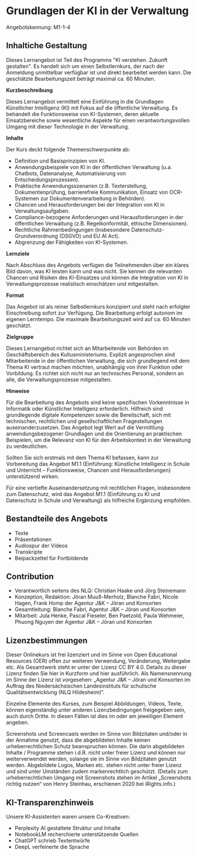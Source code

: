 # Grundlagen der KI in der Verwaltung
Angebotskennung: M1-1-4

## Inhaltiche Gestaltung


Dieses Lernangebot ist Teil des Programms "KI verstehen. Zukunft gestalten". Es handelt sich um einen Selbstlernkurs, der nach der Anmeldung unmittelbar verfügbar ist und direkt bearbeitet werden kann. Die geschätzte Bearbeitungszeit beträgt maximal ca. 60 Minuten.

**Kurzbeschreibung**

Dieses Lernangebot vermittelt eine Einführung in die Grundlagen Künstlicher Intelligenz (KI) mit Fokus auf die öffentliche Verwaltung. Es behandelt die Funktionsweise von KI-Systemen, deren aktuelle Einsatzbereiche sowie wesentliche Aspekte für einen verantwortungsvollen Umgang mit dieser Technologie in der Verwaltung.

**Inhalte**

Der Kurs deckt folgende Themenschwerpunkte ab:

- Definition und Basisprinzipien von KI.
- Anwendungsbeispiele von KI in der öffentlichen Verwaltung (u.a. Chatbots, Datenanalyse, Automatisierung von Entscheidungsprozessen).
- Praktische Anwendungsszenarien (z.B. Texterstellung, Dokumentenprüfung, barrierefreie Kommunikation, Einsatz von OCR-Systemen zur Dokumentenverarbeitung in Behörden).
- Chancen und Herausforderungen bei der Integration von KI in Verwaltungsaufgaben.
- Compliance-bezogene Anforderungen und Herausforderungen in der öffentlichen Verwaltung (z.B. Regelkonformität, ethische Dimensionen).
- Rechtliche Rahmenbedingungen (insbesondere Datenschutz-Grundverordnung (DSGVO) und EU AI Act).
- Abgrenzung der Fähigkeiten von KI-Systemen.

**Lernziele**

Nach Abschluss des Angebots verfügen die Teilnehmenden über ein klares Bild davon, was KI leisten kann und was nicht. Sie kennen die relevanten Chancen und Risiken des KI-Einsatzes und können die Integration von KI in Verwaltungsprozesse realistisch einschätzen und mitgestalten.

**Format**

Das Angebot ist als reiner Selbstlernkurs konzipiert und steht nach erfolgter Einschreibung sofort zur Verfügung. Die Bearbeitung erfolgt autonom im eigenen Lerntempo. Die maximale Bearbeitungszeit wird auf ca. 60 Minuten geschätzt.

**Zielgruppe**

Dieses Lernangebot richtet sich an Mitarbeitende von Behörden im Geschäftsbereich des Kultusministeriums. Explizit angesprochen sind Mitarbeitende in der öffentlichen Verwaltung, die sich grundlegend mit dem Thema KI vertraut machen möchten, unabhängig von ihrer Funktion oder Vorbildung. Es richtet sich nicht nur an technisches Personal, sondern an alle, die Verwaltungsprozesse mitgestalten.

**Hinweise**

Für die Bearbeitung des Angebots sind keine spezifischen Vorkenntnisse in Informatik oder Künstlicher Intelligenz erforderlich. Hilfreich sind grundlegende digitale Kompetenzen sowie die Bereitschaft, sich mit technischen, rechtlichen und gesellschaftlichen Fragestellungen auseinanderzusetzen. Das Angebot legt Wert auf die Vermittlung anwendungsbezogener Grundlagen und die Orientierung an praktischen Beispielen, um die Relevanz von KI für den Arbeitskontext in der Verwaltung zu verdeutlichen.

Sollten Sie sich erstmals mit dem Thema KI befassen, kann zur Vorbereitung das Angebot 
M1.1 {Einführung: Künstliche Intelligenz in Schule und Unterricht – Funktionsweise, Chancen und Herausforderungen} unterstützend wirken. 

Für eine vertiefte Auseinandersetzung mit rechtlichen Fragen, insbesondere zum Datenschutz, wird das Angebot M1.1 {Einführung zu KI und Datenschutz in Schule und Verwaltung} als hilfreiche Ergänzung empfohlen.

## Bestandteile des Angebots

- Texte
- Präsentationen
- Audiospur der Videos
- Transkripte
- Beipackzettel für Fortbildende


## Contribution

- Verantwortlich seitens des NLQ: Christian Haake und Jörg Steinemann 
- Konzeption, Redaktion: Jöran Muuß-Merholz, Blanche Fabri, Nicole Hagen, Frank Homp der Agentur J&K – Jöran und Konsorten
- Gesamtleitung: Blanche Fabri, Agentur J&K – Jöran und Konsorten
- Mitarbeit: Jula Henke, Pascal Fieseler, Ben Paetzold, Paula Wehmeier, Phuong Nguyen der Agentur J&K – Jöran und Konsorten

## Lizenzbestimmungen

Dieser Onlinekurs ist frei lizenziert und im Sinne von Open Educational Resources (OER) offen zur weiteren Verwendung, Veränderung, Weitergabe etc. Als Gesamtwerk steht er unter der Lizenz CC BY 4.0. Details zu dieser Lizenz finden Sie hier in Kurzform und hier ausführlich. Als Namensnennung im Sinne der Lizenz ist vorgesehen: „Agentur J&K – Jöran und Konsorten im Auftrag des Niedersächsischen Landesinstituts für schulische Qualitätsentwicklung (NLQ Hildesheim)“.

Einzelne Elemente des Kurses, zum Beispiel Abbildungen, Videos, Texte, können eigenständig unter anderen Lizenzbedingungen freigegeben sein, auch durch Dritte. In diesen Fällen ist dies im oder am jeweiligen Element angeben.

Screenshots und Screencasts werden im Sinne von Bildzitaten und/oder in der Annahme genutzt, dass die abgebildeten Inhalte keinen urheberrechtlichen Schutz beanspruchen können. Die darin abgebildeten Inhalte / Programme stehen i.d.R. nicht unter freier Lizenz und können nur weiterverwendet werden, solange sie im Sinne von Bildzitaten genutzt werden. Abgebildete Logos, Marken etc. stehen nicht unter freier Lizenz und sind unter Umständen zudem markenrechtlich geschützt. (Details zum urheberrechtlichen Umgang mit Screenshots stehen im Artikel „Screenshots richtig nutzen“ von Henry Steinhau, erschienen 2020 bei iRights.info.)

## KI-Transparenzhinweis

Unsere KI-Assistenten waren unsere Co-Kreativen:
- Perplexity AI gestaltete Struktur und Inhalte
- NotebookLM recherchierte unterstützende Quellen
- ChatGPT schrieb Textentwürfe
- DeepL verfeinerte die Sprache
